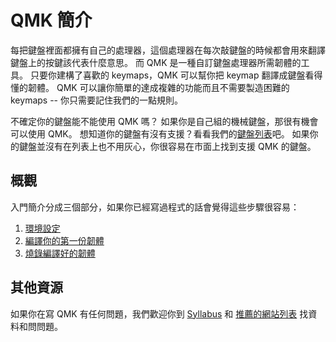 # QMK 簡介

每把鍵盤裡面都擁有自己的處理器，這個處理器在每次敲鍵盤的時候都會用來翻譯鍵盤上的按鍵該代表什麼意思。
而 QMK 是一種自訂鍵盤處理器所需韌體的工具。
只要你建構了喜歡的 keymaps，QMK 可以幫你把 keymap 翻譯成鍵盤看得懂的韌體。
QMK 可以讓你簡單的達成複雜的功能而且不需要製造困難的 keymaps -- 你只需要記住我們的一點規則。

不確定你的鍵盤能不能使用 QMK 嗎？
如果你是自己組的機械鍵盤，那很有機會可以使用 QMK。
想知道你的鍵盤有沒有支援？看看我們的[鍵盤列表](https://qmk.fm/keyboards/)吧。
如果你的鍵盤並沒有在列表上也不用灰心，你很容易在市面上找到支援 QMK 的鍵盤。

## 概觀

入門簡介分成三個部分，如果你已經寫過程式的話會覺得這些步驟很容易：

1. [環境設定](newbs_getting_staarted.md)
2. [編譯你的第一份韌體](newbs_building_firmware.md)
3. [燒錄編譯好的韌體](newbs_flashing.md)

## 其他資源

如果你在寫 QMK 有任何問題，我們歡迎你到 [Syllabus](syllabus.md) 和 [推薦的網站列表](newbs_learn_more_resources.md) 找資料和問問題。





